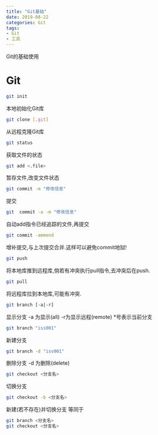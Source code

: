 ```yaml
---
title: "Git基础"
date: 2019-08-22
categories: Git 
tags: 
- Git
- 工具
---
```

Git的基础使用
<!-- more -->
# Git

```bash
git init
```
本地初始化Git库

```bash
git clone [.git]
```
从远程克隆Git库

```bash
git status
```
获取文件的状态

```bash
git add <.file>
```
暂存文件,改变文件状态

```bash
git commit -m "修改信息"
```
提交

```bash
git  commit -a -m "修改信息"
```
自动add指令已经追踪的文件,再提交

```bash
git commit -ammend
```
增补提交,与上次提交合并.这样可以避免commit地狱!

```bash
git push
```
将本地库推到远程库,倘若有冲突执行pull指令,去冲突后在push.

```bash
git pull
```
将远程库拉到本地库,可能有冲突.

```bash
git branch [-a|-r]
```
显示分支 -a 为显示(all) -r为显示远程(remote)
*号表示当前分支

```bash
git branch "iss001"
```
新建分支

```bash
git branch -d "iss001"
```
删除分支 -d 为删除(delete)

```bash
git checkout <分支名>
```
切换分支

```bash
git checkout -b <分支名> 
```
新建(若不存在)并切换分支
等同于
```bash
git branch <分支名>
git checkout <分支名>
```